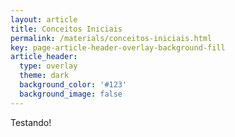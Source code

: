 ```yaml
---
layout: article
title: Conceitos Iniciais
permalink: /materials/conceitos-iniciais.html
key: page-article-header-overlay-background-fill
article_header:
  type: overlay
  theme: dark
  background_color: '#123'
  background_image: false
---
```



Testando!
